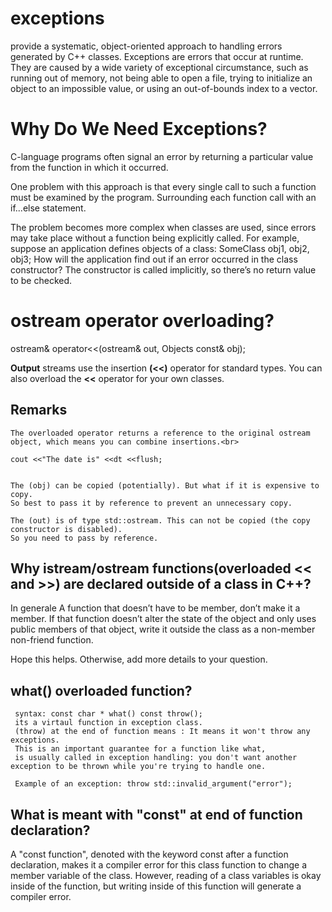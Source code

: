 # exceptions

provide a systematic, object-oriented approach to handling errors generated by C++ classes. 
Exceptions are errors that occur at runtime. 
They are caused by a wide variety of exceptional circumstance, such as running out of
memory, not being able to open a file, trying to initialize an object to an impossible value, or
using an out-of-bounds index to a vector.

# Why Do We Need Exceptions?
  
  C-language programs often signal an error by returning a particular
value from the function in which it occurred.

One problem with this approach is that every single call to such a function must be examined
by the program. Surrounding each function call with an if...else statement.

The problem becomes more complex when classes are used, since errors may take place without a function being explicitly called. For example, suppose an application defines objects of a
class:
SomeClass obj1, obj2, obj3;
How will the application find out if an error occurred in the class constructor? The constructor
is called implicitly, so there’s no return value to be checked.

# ostream operator overloading?

   ostream& operator<<(ostream& out, Objects const& obj);

  **Output** streams use the insertion **(<<)** operator for standard types. You can also overload the  **<<**  operator for your own classes.
  ## Remarks
    
    The overloaded operator returns a reference to the original ostream object, which means you can combine insertions.<br>
    
    cout <<"The date is" <<dt <<flush;
    
    
    The (obj) can be copied (potentially). But what if it is expensive to copy.
    So best to pass it by reference to prevent an unnecessary copy.
    
    The (out) is of type std::ostream. This can not be copied (the copy constructor is disabled).
    So you need to pass by reference.
    
 ## Why istream/ostream functions(overloaded << and >>) are declared outside of a class in C++?
 
   In generale A function that doesn’t have to be member, don’t make it a member. If that function doesn’t alter the state of the object and only        uses public members of that object, write it outside the class as a non-member non-friend function.

   Hope this helps. Otherwise, add more details to your question.
    
 ## what() overloaded function?
 
     syntax: const char * what() const throw();
     its a virtaul function in exception class.
     (throw) at the end of function means : It means it won't throw any exceptions.
     This is an important guarantee for a function like what,
     is usually called in exception handling: you don't want another exception to be thrown while you're trying to handle one.
     
     Example of an exception: throw std::invalid_argument("error");
     
  ## What is meant with "const" at end of function declaration? 
  
  A "const function", denoted with the keyword const after a function declaration, makes it a compiler error for this class function to change a       member variable of the class. However, reading of a class variables is okay inside of the function, but writing inside of this function will         generate a compiler error.
    


